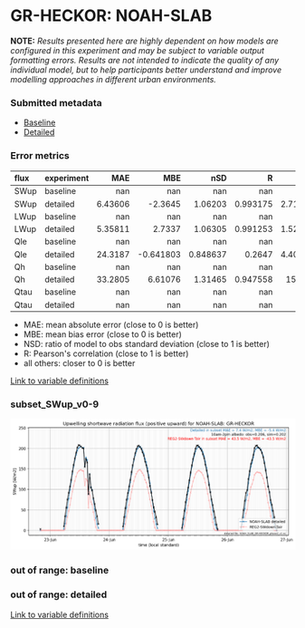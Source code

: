# GR-HECKOR: NOAH-SLAB

**NOTE:** *Results presented here are highly dependent on how models are configured in this experiment and may be subject to variable output formatting errors. Results are not intended to indicate the quality of any individual model, but to help participants better understand and improve modelling approaches in different urban environments.*

### Submitted metadata

- [Baseline](NOAH-SLAB_GR-HECKOR_baseline_attrs.md)
- [Detailed](NOAH-SLAB_GR-HECKOR_detailed_attrs.md)

### Error metrics

| flux   | experiment   |       MAE |        MBE |        nSD |          R |       5th |      95th |      RMSE |      cRMSE |       AMBE |       1-nSD |          1-R |   nSkewness |   nKurtosis |     Overlap |
|:-------|:-------------|----------:|-----------:|-----------:|-----------:|----------:|----------:|----------:|-----------:|-----------:|------------:|-------------:|------------:|------------:|------------:|
| SWup   | baseline     | nan       | nan        | nan        | nan        | nan       | nan       | nan       | nan        | nan        | nan         | nan          | nan         | nan         | nan         |
| SWup   | detailed     |   6.43606 |  -2.3645   |   1.06203  |   0.993175 |   2.71216 |   4.87788 |   8.64084 |   0.135441 |   2.3645   |   0.0620325 |   0.00682469 |   0.210954  |   0.0617628 |   0.102697  |
| LWup   | baseline     | nan       | nan        | nan        | nan        | nan       | nan       | nan       | nan        | nan        | nan         | nan          | nan         | nan         | nan         |
| LWup   | detailed     |   5.35811 |   2.7337   |   1.06305  |   0.991253 |   1.52347 |  10.0215  |   7.10448 |   0.150243 |   2.7337   |   0.0630491 |   0.00874728 |   0.205339  |   0.141817  |   0.0676542 |
| Qle    | baseline     | nan       | nan        | nan        | nan        | nan       | nan       | nan       | nan        | nan        | nan         | nan          | nan         | nan         | nan         |
| Qle    | detailed     |  24.3187  |  -0.641803 |   0.848637 |   0.2647   |   4.40966 |   4.52687 |  39.9356  |   1.12735  |   0.641803 |   0.151363  |   0.7353     |   0.087989  |   0.39797   |   0.107154  |
| Qh     | baseline     | nan       | nan        | nan        | nan        | nan       | nan       | nan       | nan        | nan        | nan         | nan          | nan         | nan         | nan         |
| Qh     | detailed     |  33.2805  |   6.61076  |   1.31465  |   0.947558 |  15.821   |  97.8137  |  51.947   |   0.486713 |   6.61076  |   0.314651  |   0.0524417  |   0.0619292 |   0.0443513 |   0.280529  |
| Qtau   | baseline     | nan       | nan        | nan        | nan        | nan       | nan       | nan       | nan        | nan        | nan         | nan          | nan         | nan         | nan         |
| Qtau   | detailed     | nan       | nan        | nan        | nan        | nan       | nan       | nan       | nan        | nan        | nan         | nan          | nan         | nan         | nan         |

 - MAE: mean absolute error (close to 0 is better)
 - MBE: mean bias error (close to 0 is better)
 - NSD: ratio of model to obs standard deviation (close to 1 is better)
 - R: Pearson's correlation (close to 1 is better)
 - all others: closer to 0 is better

[Link to variable definitions](../modelattrs/variable_definitions.md)

### <a name="subset_swup_v0-9"></a>subset_SWup_v0-9
[![NOAH-SLAB_GR-HECKOR_subset_SWup_v0-9.png](NOAH-SLAB_GR-HECKOR_subset_SWup_v0-9.png)](NOAH-SLAB_GR-HECKOR_subset_SWup_v0-9.png)

### out of range: baseline


### out of range: detailed



[Link to variable definitions](../modelattrs/variable_definitions.md)

